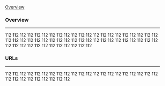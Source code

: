 [Overview](#Overview)

### Overview<a name='Overview'>
---
112
112
112
112
112
112
112
112
112
112
112
112
112
112
112
112
112
112
112
112
112
112
112
112
112
112
112
112
112
112
112
112
112
112
112
112
112
112
112
112
112
112
112
112
112
112
112
112
112
112
112
112
112
112
### URLs
---
112
112
112
112
112
112
112
112
112
112
112
112
112
112
112
112
112
112
112
112
112
112
112
112
112
112
112
112
112
112

